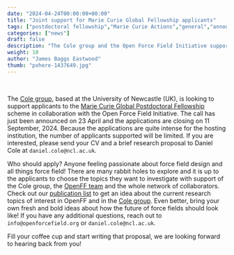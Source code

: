 ```yaml
---
date: "2024-04-24T00:00:00+00:00"
title: "Joint support for Marie Curie Global Fellowship applicants"
tags: ["postdoctoral fellowship","Marie Curie Actions","general","announcement", "Cole group"]
categories: ["news"]
draft: false
description: "The Cole group and the Open Force Field Initiative support applicants to the Marie Cure Global Postdoctoral Fellowships"
weight: 10
author: "James Baggs Eastwood"
thumb: "pxhere-1437649.jpg"
---
```


<br>

The [Cole group](https://blogs.ncl.ac.uk/danielcole/), based at the University of Newcastle (UK), is looking to support applicants to the [Marie Curie Global Postdoctoral Fellowship](https://marie-sklodowska-curie-actions.ec.europa.eu/calls/msca-postdoctoral-fellowships-2024) scheme in collaboration with the Open Force Field Initiative. The call has just been announced on 23 April and the applications are closing on 11 September, 2024. Because the applications are quite intense for the hosting institution, the number of applicants supported will be limited. If you are interested, please send your CV and a brief research proposal to Daniel Cole at `daniel.cole@ncl.ac.uk`.

Who should apply? Anyone feeling passionate about force field design and all things force field! There are many rabbit holes to explore and it is up to the applicants to choose the topics they want to investigate with support of the Cole group, the [OpenFF team](/content/about/team) and the whole network of collaborators. Check out our [publication list](/science/publications) to get an idea about the current research topics of interest in OpenFF and in the [Cole group](https://blogs.ncl.ac.uk/danielcole/research-interests/). Even better, bring your own fresh and bold ideas about how the future of force fields should look like! If you have any additional questions, reach out to `info@openforcefield.org` or `daniel.cole@ncl.ac.uk`.

Fill your coffee cup and start writing that proposal, we are looking forward to hearing back from you!
